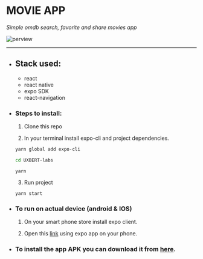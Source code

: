 # MOVIE APP

*Simple omdb search, favorite and share movies app*

![perview](https://i.imgur.com/9sob5kg.png)

---

* ## Stack used:

  * react 
  * react native
  * expo SDK
  * react-navigation

* ### Steps to install:

  1. Clone this repo

  2. In your terminal install expo-cli and project dependencies.
    ```bash
    yarn global add expo-cli
    ```

    ```bash
    cd UXBERT-labs 
    ```

    ```
    yarn
    ```

  3. Run project
    ```
    yarn start
    ```

* ### To run on actual device (android & IOS)

  1. On your smart phone store install expo client.

  2. Open this [link](https://exp.host/@yazzer/UXBERT-Labs) using expo app on your phone.

* ### To install the app APK you can download it from [here](https://exp-shell-app-assets.s3.us-west-1.amazonaws.com/android/%40yazzer/UXBERT-Labs-03d671cc4baf4669b621d699f105806d-signed.apk).

